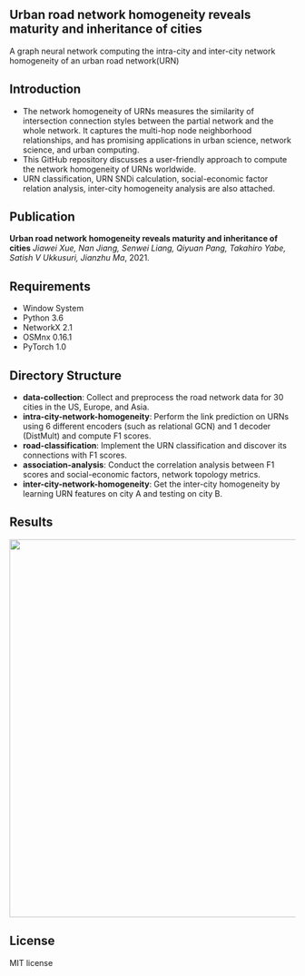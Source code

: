 ## Urban road network homogeneity reveals maturity and inheritance of cities

A graph neural network computing the intra-city and inter-city network homogeneity of an urban road network(URN) 

## Introduction

* The network homogeneity of URNs measures the similarity of intersection connection styles between the partial network and the whole network. 
It captures the multi-hop node neighborhood relationships, and has promising applications in urban science, network science, and urban computing.
* This GitHub repository discusses a user-friendly approach to compute the network homogeneity of URNs worldwide. 
* URN classification, URN SNDi calculation, social-economic factor relation analysis, inter-city homogeneity analysis are also attached.  

## Publication

**Urban road network homogeneity reveals maturity and inheritance of cities**
*Jiawei Xue, Nan Jiang, Senwei Liang, Qiyuan Pang, Takahiro Yabe, Satish V Ukkusuri, Jianzhu Ma*, 2021. 

## Requirements
* Window System
* Python 3.6
* NetworkX 2.1 
* OSMnx 0.16.1
* PyTorch 1.0 

## Directory Structure

* **data-collection**: Collect and preprocess the road network data for 30 cities in the US, Europe, and Asia. 
* **intra-city-network-homogeneity**: Perform the link prediction on URNs using 6 different encoders (such as relational GCN) and 1 decoder (DistMult) and compute F1 scores.
* **road-classification**: Implement the URN classification and discover its connections with F1 scores.
* **association-analysis**: Conduct the correlation analysis between F1 scores and social-economic factors, network topology metrics.
* **inter-city-network-homogeneity**: Get the inter-city homogeneity by learning URN features on city A and testing on city B.

## Results

<p align="center">
  <img src="https://github.com/jiang719/road-network-predictability/blob/master/main-figure/001.png" width="666">
</p>

## License
MIT license

